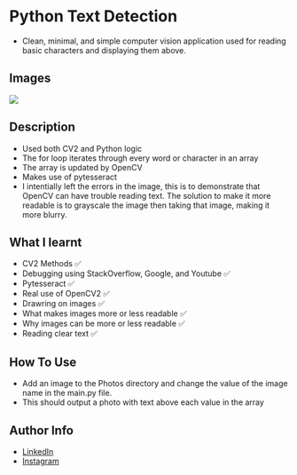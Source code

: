 # Python Text Detection

- Clean, minimal, and simple computer vision application used for reading basic characters and displaying them above. 

## Images

<img src = "https://cdn.discordapp.com/attachments/229247596571525120/973563668094652487/unknown.png" />

## Description

- Used both CV2 and Python logic 
- The for loop iterates through every word or character in an array 
- The array is updated by OpenCV 
- Makes use of pytesseract 
- I intentially left the errors in the image, this is to demonstrate that OpenCV can have trouble reading text. The solution to make it more readable is to grayscale the image then taking that image, making it more blurry. 

## What I learnt

- CV2 Methods ✅
- Debugging using StackOverflow, Google, and Youtube ✅
- Pytesseract ✅
- Real use of OpenCV2 ✅
- Drawring on images ✅
- What makes images more or less readable ✅
- Why images can be more or less readable ✅
- Reading clear text ✅
## How To Use

- Add an image to the Photos directory and change the value of the image name in the main.py file. 
- This should output a photo with text above each value in the array
## Author Info

- [LinkedIn](https://www.linkedin.com/in/dhruv50ae/)
- [Instagram](https://www.instagram.com/frostascode/)
